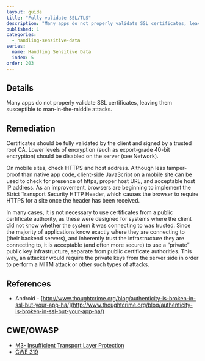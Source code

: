 ```yaml
---
layout: guide
title: "Fully validate SSL/TLS"
description: "Many apps do not properly validate SSL certificates, leaving them susceptible to man-in-the-middle attacks."
published: 1
categories:
  - handling-sensitive-data
series:
  name: Handling Sensitive Data
  index: 5
order: 203
--- 
```


## Details 

Many apps do not properly validate SSL certificates, leaving them susceptible to man-in-the-middle attacks.

## Remediation

Certificates should be fully validated by the client and signed by a trusted root CA. Lower levels of encryption (such as export-grade 40-bit encryption) should be disabled on the server (see Network).

On mobile sites, check HTTPS and host address. Although less tamper-proof than native app code, client-side JavaScript on a mobile site can be used to check for presence of https, proper host URL, and acceptable host IP address. As an improvement, browsers are beginning to implement the Strict Transport Security HTTP Header, which causes the browser to require HTTPS for a site once the header has been received.

In many cases, it is not necessary to use certificates from a public certificate authority, as these were designed for systems where the client did not know whether the system it was connecting to was trusted. Since the majority of applications know exactly where they are connecting to (their backend servers), and inherently trust the infrastructure they are connecting to, it is acceptable (and often more secure) to use a “private” public key infrastructure, separate from public certificate authorities. This way, an attacker would require the private keys from the server side in order to perform a MITM attack or other such types of attacks.

## References

* Android - [http://www.thoughtcrime.org/blog/authenticity-is-broken-in-ssl-but-your-app-ha/](http://www.thoughtcrime.org/blog/authenticity-is-broken-in-ssl-but-your-app-ha/)

## CWE/OWASP 

 * [M3- Insufficient Transport Layer Protection](https://www.owasp.org/index.php/Mobile_Top_10_2014-M3)
 * [CWE 319](http://cwe.mitre.org/data/definitions/319.html)